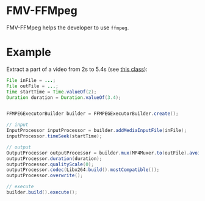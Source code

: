 # FMV-FFMpeg

FMV-FFMpeg helps the developer to use `ffmpeg`.

# Example

Extract a part of a video from 2s to 5.4s (see [this class](/fmv-ffmpeg/src/main/java/org/fagu/fmv/ffmpeg/FFHelper.java#L417)):
```java
File inFile = ...;
File outFile = ...;
Time startTime = Time.valueOf(2);
Duration duration = Duration.valueOf(3.4);


FFMPEGExecutorBuilder builder = FFMPEGExecutorBuilder.create();

// input
InputProcessor inputProcessor = builder.addMediaInputFile(inFile);
inputProcessor.timeSeek(startTime);

// output
OutputProcessor outputProcessor = builder.mux(MP4Muxer.to(outFile).avoidNegativeTs(AvoidNegativeTs.MAKE_NON_NEGATIVE));
outputProcessor.duration(duration);
outputProcessor.qualityScale(0);
outputProcessor.codec(Libx264.build().mostCompatible());
outputProcessor.overwrite();

// execute
builder.build().execute();
```
